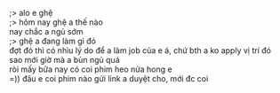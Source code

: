 ;> alo e ghệ<br>
;> hôm nay ghệ a thế nào<br>
nay chắc a ngủ sớm<br>
;> ghệ a đang làm gì đó<br>
đợt đó thì có nhìu lý do để a làm job của e á, chứ bth a ko apply vị trí đó<br>
sao mới giờ mà a bùn ngủ quá<br>
ròi mấy bữa nay có coi phim heo nửa hong e<br>
=)) đâu e coi phim nào gửi link a duyệt cho, mới đc coi
